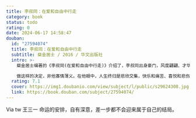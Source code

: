 ```yaml
---
title: 李叔同：在爱和自由中行走
category: book
status: todo
rating: 0
date: 2024-06-17 14:58:47
douban:
  id: "27594074"
  title: 李叔同：在爱和自由中行走
  subtitle: 粲金居士 / 2016 / 华文出版社
  intro: >-
    粲金居士编著的《李叔同(在爱和自由中行走)》介绍了，李叔同出身豪门，风度翩翩、才华横溢，在诗赋文章、金石书画、戏剧音乐等众多领域里均有建树。用现代人的眼光来看，他就是一枚标准高富帅。然而在他39岁那年，他却落发为僧，宁与古佛青灯相伴。

    做这样的决定，非他寡情薄义。在他眼中，人生终归是悲欣交集，快乐和痛苦、喜悦和悲伤总是如影随形。只有放下尘世中一切，追随佛法，才能展获得真正的爱和自由。而具足慈悲的爱才是超脱一切痛苦的解药。
  rating: 7.1
  cover: https://img1.doubanio.com/view/subject/l/public/s29624308.jpg
  link: https://book.douban.com/subject/27594074/
---
```


Via tw 王三一 命运的安排，自有深意，差一步都不会迎来属于自己的结局。